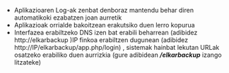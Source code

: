 - Aplikazioaren Log-ak zenbat denboraz mantendu behar diren automatikoki ezabatzen joan aurretik
- Aplikazioak orrialde bakoitzean erakutsiko duen lerro kopurua
- Interfazea erabiltzeko DNS izen bat erabili beharrean (adibidez http://elkarbackup )IP finkoa erabiltzen dugunean (adibidez http://IP/elkarbackup/app.php/login) , sistemak hainbat lekutan URLak osatzeko erabiliko duen aurrizkia (gure adibidean ***/elkarbackup*** izango litzateke)
